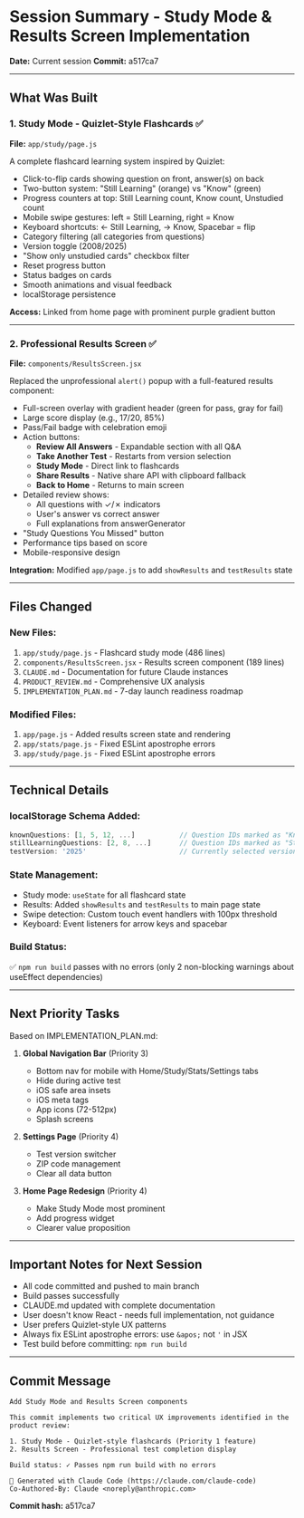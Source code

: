 # Session Summary - Study Mode & Results Screen Implementation

**Date:** Current session
**Commit:** a517ca7

---

## What Was Built

### 1. Study Mode - Quizlet-Style Flashcards ✅
**File:** `app/study/page.js`

A complete flashcard learning system inspired by Quizlet:
- Click-to-flip cards showing question on front, answer(s) on back
- Two-button system: "Still Learning" (orange) vs "Know" (green)
- Progress counters at top: Still Learning count, Know count, Unstudied count
- Mobile swipe gestures: left = Still Learning, right = Know
- Keyboard shortcuts: ← Still Learning, → Know, Spacebar = flip
- Category filtering (all categories from questions)
- Version toggle (2008/2025)
- "Show only unstudied cards" checkbox filter
- Reset progress button
- Status badges on cards
- Smooth animations and visual feedback
- localStorage persistence

**Access:** Linked from home page with prominent purple gradient button

---

### 2. Professional Results Screen ✅
**File:** `components/ResultsScreen.jsx`

Replaced the unprofessional `alert()` popup with a full-featured results component:
- Full-screen overlay with gradient header (green for pass, gray for fail)
- Large score display (e.g., 17/20, 85%)
- Pass/Fail badge with celebration emoji
- Action buttons:
  - **Review All Answers** - Expandable section with all Q&A
  - **Take Another Test** - Restarts from version selection
  - **Study Mode** - Direct link to flashcards
  - **Share Results** - Native share API with clipboard fallback
  - **Back to Home** - Returns to main screen
- Detailed review shows:
  - All questions with ✓/✗ indicators
  - User's answer vs correct answer
  - Full explanations from answerGenerator
- "Study Questions You Missed" button
- Performance tips based on score
- Mobile-responsive design

**Integration:** Modified `app/page.js` to add `showResults` and `testResults` state

---

## Files Changed

### New Files:
1. `app/study/page.js` - Flashcard study mode (486 lines)
2. `components/ResultsScreen.jsx` - Results screen component (189 lines)
3. `CLAUDE.md` - Documentation for future Claude instances
4. `PRODUCT_REVIEW.md` - Comprehensive UX analysis
5. `IMPLEMENTATION_PLAN.md` - 7-day launch readiness roadmap

### Modified Files:
1. `app/page.js` - Added results screen state and rendering
2. `app/stats/page.js` - Fixed ESLint apostrophe errors
3. `app/study/page.js` - Fixed ESLint apostrophe errors

---

## Technical Details

### localStorage Schema Added:
```javascript
knownQuestions: [1, 5, 12, ...]           // Question IDs marked as "Know"
stillLearningQuestions: [2, 8, ...]       // Question IDs marked as "Still Learning"
testVersion: '2025'                       // Currently selected version in study mode
```

### State Management:
- Study mode: `useState` for all flashcard state
- Results: Added `showResults` and `testResults` to main page state
- Swipe detection: Custom touch event handlers with 100px threshold
- Keyboard: Event listeners for arrow keys and spacebar

### Build Status:
✅ `npm run build` passes with no errors (only 2 non-blocking warnings about useEffect dependencies)

---

## Next Priority Tasks

Based on IMPLEMENTATION_PLAN.md:

1. **Global Navigation Bar** (Priority 3)
   - Bottom nav for mobile with Home/Study/Stats/Settings tabs
   - Hide during active test
   - iOS safe area insets
   - iOS meta tags
   - App icons (72-512px)
   - Splash screens

4. **Settings Page** (Priority 4)
   - Test version switcher
   - ZIP code management
   - Clear all data button

5. **Home Page Redesign** (Priority 4)
   - Make Study Mode most prominent
   - Add progress widget
   - Clearer value proposition

---

## Important Notes for Next Session

- All code committed and pushed to main branch
- Build passes successfully
- CLAUDE.md updated with complete documentation
- User doesn't know React - needs full implementation, not guidance
- User prefers Quizlet-style UX patterns
- Always fix ESLint apostrophe errors: use `&apos;` not `'` in JSX
- Test build before committing: `npm run build`

---

## Commit Message

```
Add Study Mode and Results Screen components

This commit implements two critical UX improvements identified in the
product review:

1. Study Mode - Quizlet-style flashcards (Priority 1 feature)
2. Results Screen - Professional test completion display

Build status: ✓ Passes npm run build with no errors

🤖 Generated with Claude Code (https://claude.com/claude-code)
Co-Authored-By: Claude <noreply@anthropic.com>
```

**Commit hash:** a517ca7
